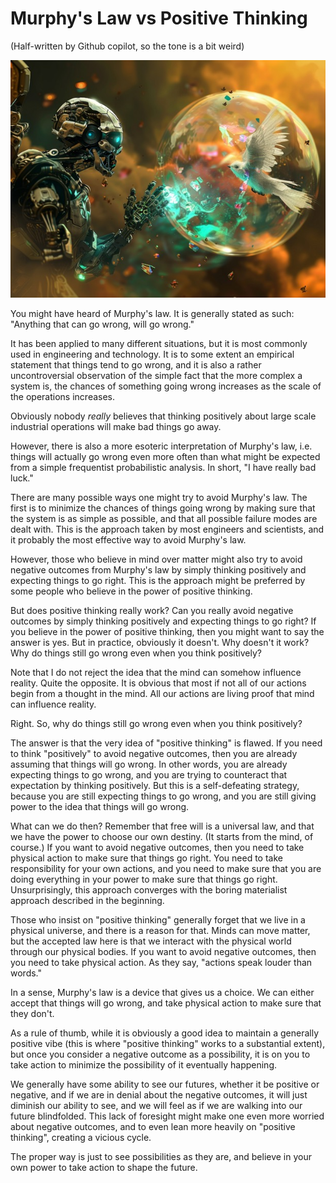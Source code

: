 # Murphy's Law vs Positive Thinking

(Half-written by Github copilot, so the tone is a bit weird)

![image](./images/mech_vs_spirit.jpg)

You might have heard of Murphy's law. It is generally stated as such: "Anything that can go wrong, will go wrong."

It has been applied to many different situations, but it is most commonly used in engineering and technology. It is to some extent an empirical statement that things tend to go wrong, and it is also a rather uncontroversial observation of the simple fact that the more complex a system is, the chances of something going wrong increases as the scale of the operations increases.

Obviously nobody *really* believes that thinking positively about large scale industrial operations will make bad things go away.

However, there is also a more esoteric interpretation of Murphy's law, i.e. things will actually go wrong even more often than what might be expected from a simple frequentist probabilistic analysis. In short, "I have really bad luck."

There are many possible ways one might try to avoid Murphy's law. The first is to minimize the chances of things going wrong by making sure that the system is as simple as possible, and that all possible failure modes are dealt with. This is the approach taken by most engineers and scientists, and it probably the most effective way to avoid Murphy's law.

However, those who believe in mind over matter might also try to avoid negative outcomes from Murphy's law by simply thinking positively and expecting things to go right. This is the approach might be preferred by some people who believe in the power of positive thinking.

But does positive thinking really work? Can you really avoid negative outcomes by simply thinking positively and expecting things to go right? If you believe in the power of positive thinking, then you might want to say the answer is yes. But in practice, obviously it doesn't. Why doesn't it work? Why do things still go wrong even when you think positively?

Note that I do not reject the idea that the mind can somehow influence reality. Quite the opposite. It is obvious that most if not all of our actions begin from a thought in the mind. All our actions are living proof that mind can influence reality.

Right. So, why do things still go wrong even when you think positively?

The answer is that the very idea of "positive thinking" is flawed. If you need to think "positively" to avoid negative outcomes, then you are already assuming that things will go wrong. In other words, you are already expecting things to go wrong, and you are trying to counteract that expectation by thinking positively. But this is a self-defeating strategy, because you are still expecting things to go wrong, and you are still giving power to the idea that things will go wrong.

What can we do then? Remember that free will is a universal law, and that we have the power to choose our own destiny. (It starts from the mind, of course.) If you want to avoid negative outcomes, then you need to take physical action to make sure that things go right. You need to take responsibility for your own actions, and you need to make sure that you are doing everything in your power to make sure that things go right. Unsurprisingly, this approach converges with the boring materialist approach described in the beginning.

Those who insist on "positive thinking" generally forget that we live in a physical universe, and there is a reason for that. Minds can move matter, but the accepted law here is that we interact with the physical world through our physical bodies. If you want to avoid negative outcomes, then you need to take physical action. As they say, "actions speak louder than words."

In a sense, Murphy's law is a device that gives us a choice. We can either accept that things will go wrong, and take physical action to make sure that they don't.

As a rule of thumb, while it is obviously a good idea to maintain a generally positive vibe (this is where "positive thinking" works to a substantial extent), but once you consider a negative outcome as a possibility, it is on you to take action to minimize the possibility of it eventually happening.

We generally have some ability to see our futures, whether it be positive or negative, and if we are in denial about the negative outcomes, it will just diminish our ability to see, and we will feel as if we are walking into our future blindfolded. This lack of foresight might make one even more worried about negative outcomes, and to even lean more heavily on "positive thinking", creating a vicious cycle.

The proper way is just to see possibilities as they are, and believe in your own power to take action to shape the future.
